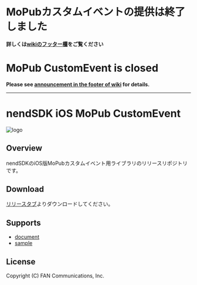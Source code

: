 # MoPubカスタムイベントの提供は終了しました

**詳しくは[wikiのフッター欄](https://github.com/fan-ADN/nendSDK-iOS-MoPub-CustomEvent/wiki)をご覧ください**

# MoPub CustomEvent is closed

**Please see [announcement in the footer of wiki](https://github.com/fan-ADN/nendSDK-iOS-MoPub-CustomEvent/wiki) for details.**

---

# nendSDK iOS MoPub CustomEvent

![logo](https://user-images.githubusercontent.com/9563381/31269103-17daebce-aaba-11e7-9899-742435c4ef20.png)

## Overview

nendSDKのiOS版MoPubカスタムイベント用ライブラリのリリースリポジトリです。

## Download

[リリースタブ](https://github.com/fan-ADN/nendSDK-iOS-MoPub-CustomEvent-pub/releases)よりダウンロードしてください。

## Supports

* [document](https://github.com/fan-ADN/nendSDK-iOS-MoPub-CustomEvent/wiki)
* [sample](https://github.com/fan-ADN/nendSDK-iOS-MoPub-CustomEvent)

## License

Copyright (C) FAN Communications, Inc.
